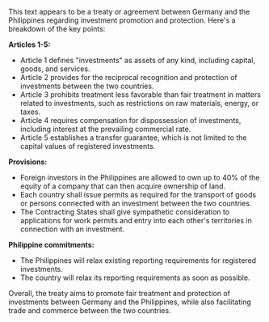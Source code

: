 This text appears to be a treaty or agreement between Germany and the Philippines regarding investment promotion and protection. Here's a breakdown of the key points:

**Articles 1-5:**

* Article 1 defines "investments" as assets of any kind, including capital, goods, and services.
* Article 2 provides for the reciprocal recognition and protection of investments between the two countries.
* Article 3 prohibits treatment less favorable than fair treatment in matters related to investments, such as restrictions on raw materials, energy, or taxes.
* Article 4 requires compensation for dispossession of investments, including interest at the prevailing commercial rate.
* Article 5 establishes a transfer guarantee, which is not limited to the capital values of registered investments.

**Provisions:**

* Foreign investors in the Philippines are allowed to own up to 40% of the equity of a company that can then acquire ownership of land.
* Each country shall issue permits as required for the transport of goods or persons connected with an investment between the two countries.
* The Contracting States shall give sympathetic consideration to applications for work permits and entry into each other's territories in connection with an investment.

**Philippine commitments:**

* The Philippines will relax existing reporting requirements for registered investments.
* The country will relax its reporting requirements as soon as possible.

Overall, the treaty aims to promote fair treatment and protection of investments between Germany and the Philippines, while also facilitating trade and commerce between the two countries.